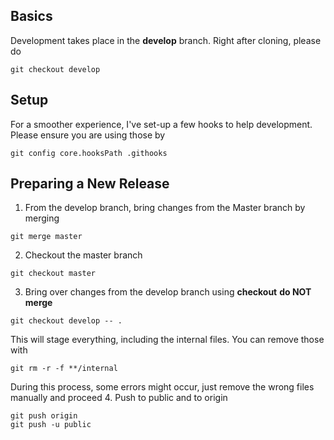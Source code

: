 ## Basics

Development takes place in the **develop** branch. Right after cloning, please do
```
git checkout develop
```

## Setup
For a smoother experience, I've set-up a few hooks to help development. Please ensure you are using those by

```
git config core.hooksPath .githooks
```


## Preparing a New Release


1. From the develop branch, bring changes from the Master branch by merging
```
git merge master
```
2. Checkout the master branch
``` 
git checkout master
```
3. Bring over changes from the develop branch using **checkout** **do NOT merge**
```
git checkout develop -- .
```
 This will stage everything, including the internal files. You can remove those with
```
git rm -r -f **/internal
```
During this process, some errors might occur, just remove the wrong files manually and proceed
4. Push to public and to origin
```
git push origin
git push -u public
```
